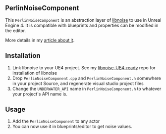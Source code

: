 ## PerlinNoiseComponent

This `PerlinNoiseComponent` is an abstraction layer of [libnoise](http://libnoise.sourceforge.net/) to use in Unreal Engine 4. It is compatible with blueprints and properties can be modified in the editor.

More details in my [article about it](http://blog.lianapigeot.com/projects/unreal-engine-generating-underwater-world/).

## Installation

1. Link libnoise to your UE4 project. See my [libnoise-UE4-ready](https://github.com/nialna/libnoise-UE4-ready) repo for installation of libnoise
2. Drop `PerlinNoiseComponent.cpp` and `PerlinNoiseComponent.h` somewhere in your project Source, and regenerate visual studio project files
3. Change the `UNDERWATER_API` name in `PerlinNoiseComponent.h` to whatever your project's API name is.

## Usage

1. Add the `PerlinNoiseComponent` to any actor
2. You can now use it in blueprints/editor to get noise values.